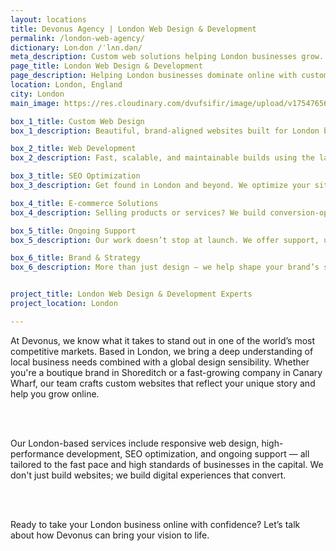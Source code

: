 ```yaml
---
layout: locations
title: Devonus Agency | London Web Design & Development
permalink: /london-web-agency/
dictionary: Lon‧don /ˈlʌn.dən/
meta_description: Custom web solutions helping London businesses grow.
page_title: London Web Design & Development
page_description: Helping London businesses dominate online with custom websites.
location: London, England
city: London
main_image: https://res.cloudinary.com/dvufsifir/image/upload/v1754765648/london_bzy0k2.webp

box_1_title: Custom Web Design
box_1_description: Beautiful, brand-aligned websites built for London businesses who want to stand out — from startups to established enterprises.

box_2_title: Web Development
box_2_description: Fast, scalable, and maintainable builds using the latest web technologies — tailored for your goals.

box_3_title: SEO Optimization
box_3_description: Get found in London and beyond. We optimize your site for visibility, speed, and search engine performance.

box_4_title: E-commerce Solutions
box_4_description: Selling products or services? We build conversion-optimized online stores with seamless UX.

box_5_title: Ongoing Support 
box_5_description: Our work doesn’t stop at launch. We offer support, updates, and performance monitoring to keep your site sharp.

box_6_title: Brand & Strategy
box_6_description: More than just design — we help shape your brand’s story, tone, and digital presence for long-term impact.


project_title: London Web Design & Development Experts
project_location: London

---
```


At Devonus, we know what it takes to stand out in one of the world’s most competitive markets. Based in London, we bring a deep understanding of local business needs combined with a global design sensibility. Whether you're a boutique brand in Shoreditch or a fast-growing company in Canary Wharf, our team crafts custom websites that reflect your unique story and help you grow online.  

<br>
<br>

Our London-based services include responsive web design, high-performance development, SEO optimization, and ongoing support — all tailored to the fast pace and high standards of businesses in the capital. We don't just build websites; we build digital experiences that convert.

<br>
<br>

Ready to take your London business online with confidence? Let’s talk about how Devonus can bring your vision to life.


